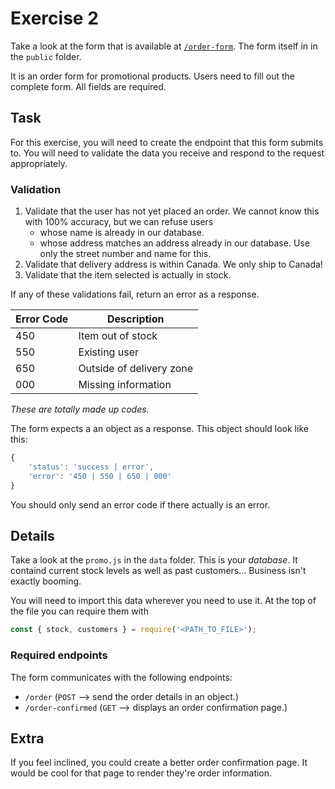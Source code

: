 # Exercise 2

Take a look at the form that is available at [`/order-form`](http://localhost:8000/user-form). The form itself in in the `public` folder.

It is an order form for promotional products. Users need to fill out the complete form. All fields are required.

## Task

For this exercise, you will need to create the endpoint that this form submits to. You will need to validate the data you receive and respond to the request appropriately.

### Validation

1. Validate that the user has not yet placed an order. We cannot know this with 100% accuracy, but we can refuse users
    - whose name is already in our database.
    - whose address matches an address already in our database. Use only the street number and name for this.
2. Validate that delivery address is within Canada. We only ship to Canada!
3. Validate that the item selected is actually in stock.

If any of these validations fail, return an error as a response.

| Error Code | Description              |
| ---------- | ------------------------ |
| 450        | Item out of stock        |
| 550        | Existing user            |
| 650        | Outside of delivery zone |
| 000        | Missing information      |

_These are totally made up codes._

The form expects a an object as a response. This object should look like this:

```js
{
    'status': 'success | error',
    'error': '450 | 550 | 650 | 000'
}
```

You should only send an error code if there actually is an error.

## Details

Take a look at the `promo.js` in the `data` folder. This is your _database_. It containd current stock levels as well as past customers... Business isn't exactly booming.

You will need to import this data wherever you need to use it. At the top of the file you can require them with 

```js
const { stock, customers } = require('<PATH_TO_FILE>');
```

### Required endpoints

The form communicates with the following endpoints:

- `/order` (`POST` --> send the order details in an object.)
- `/order-confirmed` (`GET` --> displays an order confirmation page.)

## Extra

If you feel inclined, you could create a better order confirmation page. It would be cool for that page to render they're order information.

